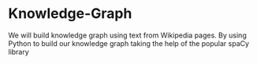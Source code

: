 # Knowledge-Graph
We will build knowledge graph using text from Wikipedia pages. By using Python to build our knowledge graph taking the help of the popular spaCy library
